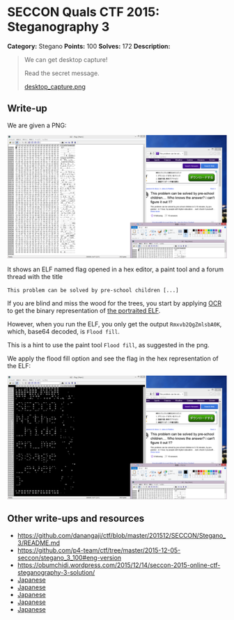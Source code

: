 # SECCON Quals CTF 2015: Steganography 3

**Category:** Stegano
**Points:** 100
**Solves:** 172
**Description:**

> We can get desktop capture!
> 
> Read the secret message.
> 
> [desktop_capture.png](./desktop_capture.png)


## Write-up

We are given a PNG:

![](./desktop_capture.png)

It shows an ELF named flag opened in a hex editor, a paint tool and a forum thread with the title

	This problem can be solved by pre-school children [...]

If you are blind and miss the wood for the trees, you start by applying [OCR](https://en.wikipedia.org/wiki/Optical_character_recognition) to get the binary representation of [the portraited ELF](./thiself).

However, when you run the ELF, you only get the output `Rmxvb2QgZmlsbA0K`, which, base64 decoded, is `Flood fill`.

This is a hint to use the paint tool `Flood fill`, as suggested in the png.

We apply the flood fill option and see the flag in the hex representation of the ELF:

![](fill.png)


## Other write-ups and resources

* <https://github.com/danangaji/ctf/blob/master/201512/SECCON/Stegano_3/README.md>
* <https://github.com/p4-team/ctf/tree/master/2015-12-05-seccon/stegano_3_100#eng-version>
* <https://obumchidi.wordpress.com/2015/12/14/seccon-2015-online-ctf-steganography-3-solution/>
* [Japanese](http://miettal.hatenablog.com/entry/2015/12/07/104233)
* [Japanese](http://katc.hateblo.jp/entry/2015/12/06/185159)
* [Japanese](http://iwasi.hatenablog.jp/entry/2015/12/06/190557)
* [Japanese](https://hackmd.io/s/Ekwbl134e)
* [Japanese](https://docs.google.com/document/d/1GEdzPOohsiWt8EPojNazlVPuNFZpQ9FOQxb-E7sfzSQ)
